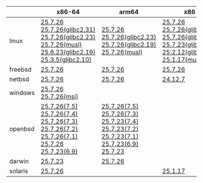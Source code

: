 ||x86-64|arm64|x86|ppc64le|armv7|armel|
| --- | --- | --- | --- | --- | --- | --- |
|linux|[25.7.26](https://github.com/roswell/sbcl_head/releases/download/25.7.26/sbcl-25.7.26-x86-64-linux-binary.tar.bz2)<br />[25.7.26(glibc2.31)](https://github.com/roswell/sbcl_head/releases/download/25.7.26/sbcl-25.7.26-x86-64-linux-glibc2.31-binary.tar.bz2)<br />[25.7.26(glibc2.23)](https://github.com/roswell/sbcl_head/releases/download/25.7.26/sbcl-25.7.26-x86-64-linux-glibc2.23-binary.tar.bz2)<br />[25.7.26(musl)](https://github.com/roswell/sbcl_head/releases/download/25.7.26/sbcl-25.7.26-x86-64-linux-musl-binary.tar.bz2)<br />[25.6.23(glibc2.19)](https://github.com/roswell/sbcl_head/releases/download/25.6.23/sbcl-25.6.23-x86-64-linux-glibc2.19-binary.tar.bz2)<br />[25.3.5(glibc2.10)](https://github.com/roswell/sbcl_head/releases/download/25.3.5/sbcl-25.3.5-x86-64-linux-glibc2.10-binary.tar.bz2)<br />|[25.7.26](https://github.com/roswell/sbcl_head/releases/download/25.7.26/sbcl-25.7.26-arm64-linux-binary.tar.bz2)<br />[25.7.26(glibc2.23)](https://github.com/roswell/sbcl_head/releases/download/25.7.26/sbcl-25.7.26-arm64-linux-glibc2.23-binary.tar.bz2)<br />[25.7.26(glibc2.19)](https://github.com/roswell/sbcl_head/releases/download/25.7.26/sbcl-25.7.26-arm64-linux-glibc2.19-binary.tar.bz2)<br />[25.7.26(musl)](https://github.com/roswell/sbcl_head/releases/download/25.7.26/sbcl-25.7.26-arm64-linux-musl-binary.tar.bz2)<br />|[25.7.26](https://github.com/roswell/sbcl_head/releases/download/25.7.26/sbcl-25.7.26-x86-linux-binary.tar.bz2)<br />[25.7.26(glibc2.31)](https://github.com/roswell/sbcl_head/releases/download/25.7.26/sbcl-25.7.26-x86-linux-glibc2.31-binary.tar.bz2)<br />[25.7.26(glibc2.23)](https://github.com/roswell/sbcl_head/releases/download/25.7.26/sbcl-25.7.26-x86-linux-glibc2.23-binary.tar.bz2)<br />[25.7.23(glibc2.19)](https://github.com/roswell/sbcl_head/releases/download/25.7.23/sbcl-25.7.23-x86-linux-glibc2.19-binary.tar.bz2)<br />[25.2.12(glibc2.10)](https://github.com/roswell/sbcl_head/releases/download/25.2.12/sbcl-25.2.12-x86-linux-glibc2.10-binary.tar.bz2)<br />[25.1.17(musl)](https://github.com/roswell/sbcl_head/releases/download/25.1.17/sbcl-25.1.17-x86-linux-musl-binary.tar.bz2)<br />|[25.7.26](https://github.com/roswell/sbcl_head/releases/download/25.7.26/sbcl-25.7.26-ppc64le-linux-binary.tar.bz2)<br />[25.7.26(glibc2.23)](https://github.com/roswell/sbcl_head/releases/download/25.7.26/sbcl-25.7.26-ppc64le-linux-glibc2.23-binary.tar.bz2)<br />[25.7.26(glibc2.19)](https://github.com/roswell/sbcl_head/releases/download/25.7.26/sbcl-25.7.26-ppc64le-linux-glibc2.19-binary.tar.bz2)<br />|[25.7.23](https://github.com/roswell/sbcl_head/releases/download/25.7.23/sbcl-25.7.23-armv7-linux-binary.tar.bz2)<br />|[25.1.17](https://github.com/roswell/sbcl_head/releases/download/25.1.17/sbcl-25.1.17-armel-linux-binary.tar.bz2)<br />|
|freebsd|[25.7.26](https://github.com/roswell/sbcl_head/releases/download/25.7.26/sbcl-25.7.26-x86-64-freebsd-binary.tar.bz2)<br />|[25.7.26](https://github.com/roswell/sbcl_head/releases/download/25.7.26/sbcl-25.7.26-arm64-freebsd-binary.tar.bz2)<br />|[25.7.26](https://github.com/roswell/sbcl_head/releases/download/25.7.26/sbcl-25.7.26-x86-freebsd-binary.tar.bz2)<br />||||
|netbsd|[25.7.26](https://github.com/roswell/sbcl_head/releases/download/25.7.26/sbcl-25.7.26-x86-64-netbsd-binary.tar.bz2)<br />|[25.7.26](https://github.com/roswell/sbcl_head/releases/download/25.7.26/sbcl-25.7.26-arm64-netbsd-binary.tar.bz2)<br />|[24.12.7](https://github.com/roswell/sbcl_head/releases/download/24.12.7/sbcl-24.12.7-x86-netbsd-binary.tar.bz2)<br />||||
|windows|[25.7.26](https://github.com/roswell/sbcl_head/releases/download/25.7.26/sbcl-25.7.26-x86-64-windows-binary.tar.bz2)<br />[25.7.26(msi)](https://github.com/roswell/sbcl_head/releases/download/25.7.26/sbcl-25.7.26-x86-64-windows-binary.msi)<br />||||||
|openbsd|[25.7.26(7.5)](https://github.com/roswell/sbcl_head/releases/download/25.7.26/sbcl-25.7.26-x86-64-openbsd-7.5-binary.tar.bz2)<br />[25.7.26(7.4)](https://github.com/roswell/sbcl_head/releases/download/25.7.26/sbcl-25.7.26-x86-64-openbsd-7.4-binary.tar.bz2)<br />[25.7.26(7.3)](https://github.com/roswell/sbcl_head/releases/download/25.7.26/sbcl-25.7.26-x86-64-openbsd-7.3-binary.tar.bz2)<br />[25.7.26(7.2)](https://github.com/roswell/sbcl_head/releases/download/25.7.26/sbcl-25.7.26-x86-64-openbsd-7.2-binary.tar.bz2)<br />[25.7.26(7.1)](https://github.com/roswell/sbcl_head/releases/download/25.7.26/sbcl-25.7.26-x86-64-openbsd-7.1-binary.tar.bz2)<br />[25.7.26](https://github.com/roswell/sbcl_head/releases/download/25.7.26/sbcl-25.7.26-x86-64-openbsd-binary.tar.bz2)<br />[25.7.23(6.9)](https://github.com/roswell/sbcl_head/releases/download/25.7.23/sbcl-25.7.23-x86-64-openbsd-6.9-binary.tar.bz2)<br />|[25.7.26(7.5)](https://github.com/roswell/sbcl_head/releases/download/25.7.26/sbcl-25.7.26-arm64-openbsd-7.5-binary.tar.bz2)<br />[25.7.26(7.3)](https://github.com/roswell/sbcl_head/releases/download/25.7.26/sbcl-25.7.26-arm64-openbsd-7.3-binary.tar.bz2)<br />[25.7.23(7.4)](https://github.com/roswell/sbcl_head/releases/download/25.7.23/sbcl-25.7.23-arm64-openbsd-7.4-binary.tar.bz2)<br />[25.7.23(7.2)](https://github.com/roswell/sbcl_head/releases/download/25.7.23/sbcl-25.7.23-arm64-openbsd-7.2-binary.tar.bz2)<br />[25.7.23(7.1)](https://github.com/roswell/sbcl_head/releases/download/25.7.23/sbcl-25.7.23-arm64-openbsd-7.1-binary.tar.bz2)<br />[25.7.23(6.9)](https://github.com/roswell/sbcl_head/releases/download/25.7.23/sbcl-25.7.23-arm64-openbsd-6.9-binary.tar.bz2)<br />[25.7.23](https://github.com/roswell/sbcl_head/releases/download/25.7.23/sbcl-25.7.23-arm64-openbsd-binary.tar.bz2)<br />|||||
|darwin|[25.7.23](https://github.com/roswell/sbcl_head/releases/download/25.7.23/sbcl-25.7.23-x86-64-darwin-binary.tar.bz2)<br />|[25.7.26](https://github.com/roswell/sbcl_head/releases/download/25.7.26/sbcl-25.7.26-arm64-darwin-binary.tar.bz2)<br />|||||
|solaris|[25.7.26](https://github.com/roswell/sbcl_head/releases/download/25.7.26/sbcl-25.7.26-x86-64-solaris-binary.tar.bz2)<br />||[25.1.17](https://github.com/roswell/sbcl_head/releases/download/25.1.17/sbcl-25.1.17-x86-solaris-binary.tar.bz2)<br />||||
